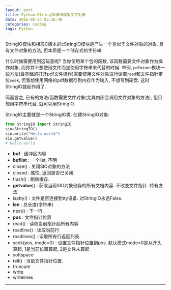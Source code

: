 ```yaml
---
layout: post
title: Python:StringIO模块模拟文件对象
date: 2016-02-24 03:36:48
categories: Coding
tags: Python
---
```


StringIO模块和相应C版本的cStringIO模块是产生一个类似于文件对象的对象, 具有文件对象的方法, 但本质是一个储存式的字符串. 

什么时候需要用到这玩意呢? 当你使用某个包的函数, 该函数需要文件对象作为操作对象, 而你并不想使用文件而是使用字符串来代替的时候. 举例, `pdfminer`模块一些方法(最基础的打开pdf文件操作)需要使用文件对象进行读取`read`和文件指针定位`seek`, 但我想使用网络的pdf数据存到内存作为输入, 不想写到硬盘. 这时StringIO就起作用了.

简而言之, 已有的方法/函数需要文件对象(尤其内部会调用文件对象的方法), 但只想用字符串代替, 就可以用StringIO.

StringIO主要就是一个StringIO类. 创建StringIO对象:

~~~python
from StringIO import StringIO
sio=StringIO()
sio.write("Hello world")
sio.getvalue()
# Hello world
~~~

- **buf** : 缓冲区内容                          
- **buflist** : 一个list, 不明                         
- close()  : 关闭SIO对象的方法                      
- closed : 属性, 返回是否已关闭.
- flush() : 刷新缓存.
- **getvalue**() : 获取当前SIO对象储存的所有文档内容. 不改变文件指针. 特有方法.    
- isatty() : 文件是否连接到tty设备. 对StringIO永远False. 
- **len** : 总长度(字符串)
- next() : 下一行.
- **pos** : 文件指针位置        
- read() : 读取当前指针起所有内容
- readline() : 读取当前行
- readlines() : 读取所有行返回列表.   
- seek(pos, mode=0) : 设置文件指针位置到pos. 默认模式mode=0是从开头算起, 1是当前位置算起, 2是文件末算起
- softspace
- tell() : 当前文件指针位置.
- truncate
- write
- writelines

------
